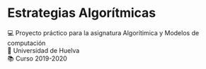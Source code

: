 <img scr="imagenes/logo-LiTTo.png" width="200">


# Estrategias Algorítmicas

:computer: Proyecto práctico para la asignatura Algorítimica y Modelos de computación   
:school: Universidad de Huelva  
:books: Curso 2019-2020   

